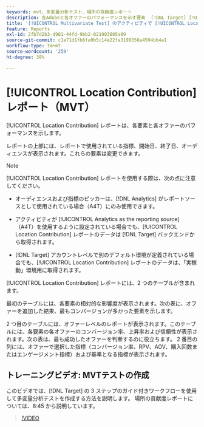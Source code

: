 ```yaml
---
keywords: mvt、多変量分析テスト、場所の貢献度レポート
description: 各Adobeと各オファーのパフォーマンスを示す要素  [!DNL Target] [!UICONTROL Experience Targeting] アクティビティに位置貢献度レポートを使用する方法を説明します。
title: '[!UICONTROL Multivariate Test] のアクティビティで [!UICONTROL Location Contribution] レポートを使用する方法'
feature: Reports
exl-id: 2fb7d2b3-d981-44fd-9bb2-021903605a09
source-git-commit: c1a71d1fb6fa9b5c14e22fa3199358a4594bb4a1
workflow-type: tm+mt
source-wordcount: '259'
ht-degree: 38%

---
```


# [!UICONTROL Location Contribution] レポート（MVT）

[!UICONTROL Location Contribution] レポートは、各要素と各オファーのパフォーマンスを示します。

レポートの上部には、レポートで使用されている指標、開始日、終了日、オーディエンスが表示されます。これらの要素は変更できます。

>[!NOTE]
>
>[!UICONTROL Location Contribution] レポートを使用する際は、次の点に注意してください。
>
>* オーディエンスおよび指標のピッカーは、[!DNL Analytics] がレポートソースとして使用されている場合（A4T）にのみ使用できます。
>
>* アクティビティが [!UICONTROL Analytics as the reporting source] （A4T）を使用するように設定されている場合でも、[!UICONTROL Location Contribution] レポートのデータは [!DNL Target] バックエンドから取得されます。
>
>* [!DNL Target] アカウントレベルで別のデフォルト環境が定義されている場合でも、[!UICONTROL Location Contribution] レポートのデータは、「実稼動」環境用に取得されます。

[!UICONTROL Location Contribution] レポートには、2 つのテーブルが含まれます。

最初のテーブルには、各要素の相対的な影響度が表示されます。次の表に、オファーを追加した結果、最もコンバージョンが多かった要素を示します。

2 つ目のテーブルには、オファーレベルのレポートが表示されます。このテーブルには、各要素の各オファーのコンバージョン率、上昇率および信頼性が表示されます。次の表は、最も成功したオファーを判断するのに役立ちます。 2 番目の列には、オファーで選択した指標（コンバージョン率、RPV、AOV、購入回数またはエンゲージメント指標）および基準となる指標が表示されます。

## トレーニングビデオ: MVTテストの作成

このビデオでは、[!DNL Target] の 3 ステップのガイド付きワークフローを使用して多変量分析テストを作成する方法を説明します。 場所の貢献度レポートについては、8:45 から説明しています。

>[!VIDEO](https://video.tv.adobe.com/v/17395)
